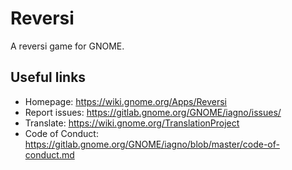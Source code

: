 # Reversi

A reversi game for GNOME.

## Useful links

- Homepage: <https://wiki.gnome.org/Apps/Reversi>
- Report issues: <https://gitlab.gnome.org/GNOME/iagno/issues/>
- Translate: <https://wiki.gnome.org/TranslationProject>
- Code of Conduct: <https://gitlab.gnome.org/GNOME/iagno/blob/master/code-of-conduct.md>
